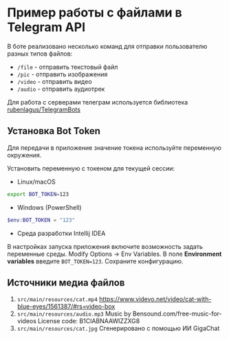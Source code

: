 # Пример работы с файлами в Telegram API

В боте реализовано несколько команд для отправки
пользователю разных типов файлов:

- `/file` - отправить текстовый файл
- `/pic` - отправить изображения
- `/video` - отправить видео
- `/audio` - отправить аудиотрек

Для работа с серверами телеграм используется библиотека
[rubenlagus/TelegramBots](https://github.com/rubenlagus/TelegramBots)

## Установка Bot Token

Для передачи в приложение значение токена используйте переменную окружения.

Установить переменную с токеном для текущей сессии:

- Linux/macOS

```bash
export BOT_TOKEN=123
```

- Windows (PowerShell)

```powershell
$env:BOT_TOKEN = "123"
```

- Среда разработки Intellij IDEA

В настройках запуска приложения включите возможность задать переменные среды.
Modify Options → Env Variables. В поле **Environment variables** введите
`BOT_TOKEN=123`. Сохраните конфигурацию.

## Источники медиа файлов

1. `src/main/resources/cat.mp4` https://www.videvo.net/video/cat-with-blue-eyes/1561387/#rs=video-box
1. `src/main/resources/audio.mp3`
Music by Bensound.com/free-music-for-videos
License code: B1CIABNAAWIZZXG8
1. `src/main/resources/cat.jpg` Сгенерировано с помощью ИИ GigaChat